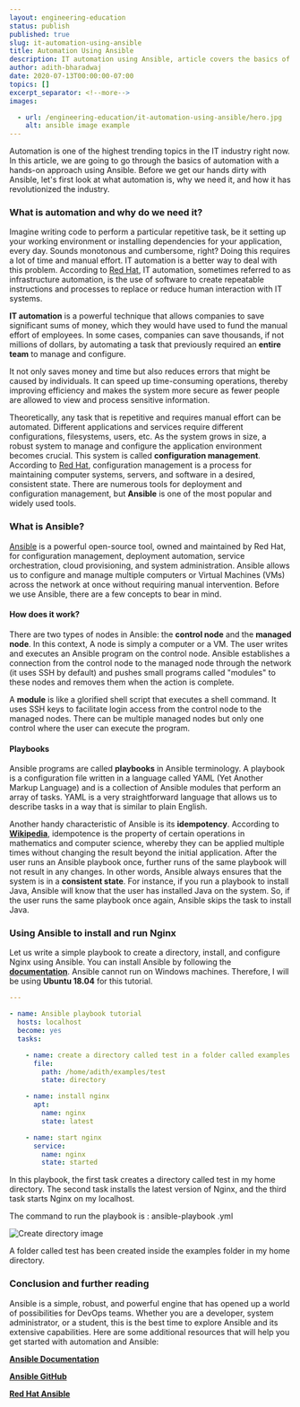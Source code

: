 ```yaml
---
layout: engineering-education
status: publish
published: true
slug: it-automation-using-ansible
title: Automation Using Ansible
description: IT automation using Ansible, article covers the basics of IT automation, how it is used, and why it is important. It also covers the basics of Ansible with the relevant code.
author: adith-bharadwaj
date: 2020-07-13T00:00:00-07:00
topics: []
excerpt_separator: <!--more-->
images:

  - url: /engineering-education/it-automation-using-ansible/hero.jpg
    alt: ansible image example
---
```

Automation is one of the highest trending topics in the IT industry right now. In this article, we are going to go through the basics of automation with a hands-on approach using Ansible. Before we get our hands dirty with Ansible, let's first look at what automation is, why we need it, and how it has revolutionized the industry.
<!--more-->

### What is automation and why do we need it?
Imagine writing code to perform a particular repetitive task, be it setting up your working environment or installing dependencies for your application, every day. Sounds monotonous and cumbersome, right? Doing this requires a lot of time and manual effort. IT automation is a better way to deal with this problem. According to
[Red Hat](https://www.redhat.com/en/topics/automation/whats-it-automation), IT automation, sometimes referred to as infrastructure automation, is the use of software to create repeatable instructions and processes to replace or reduce human interaction with IT systems.

**IT automation** is a powerful technique that allows companies to save significant sums of money, which they would have used to fund the manual effort of employees. In some cases, companies can save thousands, if not millions of dollars, by automating a task that previously required an **entire team** to manage and configure.

It not only saves money and time but also reduces errors that might be caused by individuals. It can speed up time-consuming operations, thereby improving efficiency and makes the system more secure as fewer people are allowed to view and process sensitive information.

Theoretically, any task that is repetitive and requires manual effort can be automated. Different applications and services require different configurations, filesystems, users, etc. As the system grows in size, a robust system to manage and configure the application environment becomes crucial. This system is called **configuration management**. According to [Red Hat](https://www.redhat.com/en/topics/automation/what-is-configuration-management), configuration management is a process for maintaining computer systems, servers, and software in a desired, consistent state. There are numerous tools for deployment and configuration management, but **Ansible** is one of the most popular and widely used tools.

### What is Ansible?
[Ansible](https://www.ansible.com/) is a powerful open-source tool, owned and maintained by Red Hat, for configuration management, deployment automation, service orchestration, cloud provisioning, and system administration. Ansible allows us to configure and manage multiple computers or Virtual Machines (VMs) across the network at once without requiring manual intervention. Before we use Ansible, there are a few concepts to bear in mind.

#### How does it work?
There are two types of nodes in Ansible: the **control node** and the **managed node**. In this context, A node is simply a computer or a VM. The user writes and executes an Ansible program on the control node. Ansible establishes a connection from the control node to the managed node through the network (it uses SSH by default) and pushes small programs called "modules" to these nodes and removes them when the action is complete.

A **module** is like a glorified shell script that executes a shell command. It uses SSH keys to facilitate login access from the control node to the managed nodes. There can be multiple managed nodes but only one control where the user can execute the program.

#### Playbooks
Ansible programs are called **playbooks** in Ansible terminology. A playbook is a configuration file written in a language called YAML (Yet Another Markup Language) and is a collection of Ansible modules that perform an array of tasks. YAML is a very straightforward language that allows us to describe tasks in a way that is similar to plain English.

Another handy characteristic of Ansible is its **idempotency**. According to [**Wikipedia**](https://en.wikipedia.org/wiki/Idempotence), idempotence is the property of certain operations in mathematics and computer science, whereby they can be applied multiple times without changing the result beyond the initial application. After the user runs an Ansible playbook once, further runs of the same playbook will not result in any changes. In other words, Ansible always ensures that the system is in a **consistent state**. For instance, if you run a playbook to install Java, Ansible will know that the user has installed Java on the system. So, if the user runs the same playbook once again, Ansible skips the task to install Java.

### Using Ansible to install and run Nginx
Let us write a simple playbook to create a directory, install, and configure Nginx using Ansible. You can install Ansible by following the [**documentation**](https://docs.ansible.com/ansible/latest/installation_guide/intro_installation.html). Ansible cannot run on Windows machines. Therefore, I will be using **Ubuntu 18.04** for this tutorial.  

```yaml
---

- name: Ansible playbook tutorial
  hosts: localhost
  become: yes
  tasks:

    - name: create a directory called test in a folder called examples in my home directory
      file:
        path: /home/adith/examples/test
        state: directory

    - name: install nginx
      apt:
        name: nginx
        state: latest

    - name: start nginx
      service:
        name: nginx
        state: started
```

In this playbook, the first task creates a directory called test in my home directory. The second task installs the latest version of Nginx, and the third task starts Nginx on my localhost.  

The command to run the playbook is : ansible-playbook <playbook-name>.yml

![Create directory image](/engineering-education/it-automation-using-ansible/create-directory.png)<br>

A folder called test has been created inside the examples folder in my home directory.

### Conclusion and further reading
Ansible is a simple, robust, and powerful engine that has opened up a world of possibilities for DevOps teams. Whether you are a developer, system administrator, or a student, this is the best time to explore Ansible and its extensive capabilities. Here are some additional resources that will help you get started with automation and Ansible:

[**Ansible Documentation**](https://docs.ansible.com/ansible/latest/index.html)

[**Ansible GitHub**](https://github.com/ansible/ansible)

[**Red Hat Ansible**](https://www.ansible.com/)
